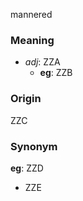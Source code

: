 mannered
### Meaning
+ _adj_: ZZA
    + __eg__: ZZB

### Origin

ZZC

### Synonym

__eg__: ZZD

+ ZZE


